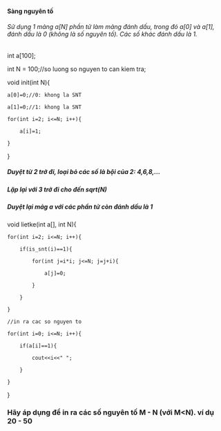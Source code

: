 #### Sàng nguyên tố
###### Sử dụng 1 mảng a[N] phần tử làm mảng đánh dấu, trong đó a[0] và a[1], đánh dấu là 0 (không là số nguyên tố). Các số khác đánh dấu là 1.
int a[100];

int N = 100;//so luong so nguyen to can kiem tra;

void init(int N){

    a[0]=0;//0: khong la SNT
    
    a[1]=0;//1: khong la SNT
    
    for(int i=2; i<=N; i++){
    
        a[i]=1;
        
    } 
 }

##### Duyệt từ 2 trở đi, loại bỏ các số là bội của 2: 4,6,8,...
##### Lặp lại với 3 trở đi cho đến sqrt(N)
##### Duyệt lại mảg a với các phần tử còn đánh dấu là 1
void lietke(int a[], int N){

    for(int i=2; i<=N; i++){
    
        if(is_snt(i)==1){
        
            for(int j=i*i; j<=N; j=j+i){
            
                a[j]=0;
                
            }
            
        }
        
    }
    
    //in ra cac so nguyen to
    
    for(int i=0; i<=N; i++){
    
        if(a[i]==1){
        
            cout<<i<<" ";
            
        }
        
    }    
  }

### Hãy áp dụng để in ra các số nguyên tố M - N (với M<N). ví dụ 20 - 50
